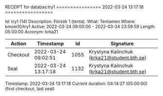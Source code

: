 RECEIPT for databas:try1
================ 2022-03-24 13:17:18 =================

Id:          try1 (14)
Description: Försök 1 (tenta).
What:        Tentamen
Where:       kmom10/try1
Active:      2022-03-24 09:00:00 - 2022-03-24 23:59:59
Length:      05:00:00
Acronym:     krka21

| Action   | Timestamp           | Id    | Signature |
|----------|---------------------|-------|-----------|
| Checkout | 2022-03-24 09:02:51 |  1055 | Krystyna Kalinchuk (krka21@student.bth.se) |
| Seal     | 2022-03-24 13:17:18 |  1132 | Krystyna Kalinchuk (krka21@student.bth.se) |

Timestamp:        2022-03-24 13:17:18
Current duration: 04:14:27 (05:00:00) (first checkout, last seal)

